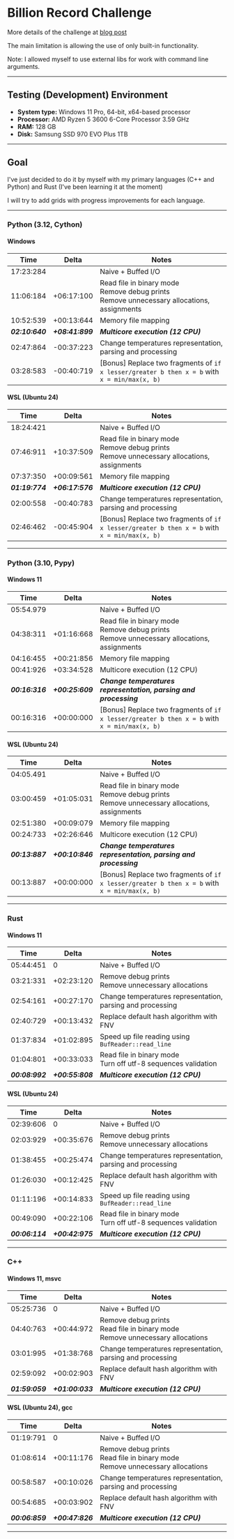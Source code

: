 # Billion Record Challenge

More details of the challenge at [blog post](https://www.morling.dev/blog/one-billion-row-challenge/)

The main limitation is allowing the use of only built-in functionality.

Note: I allowed myself to use external libs for work with command line arguments.

---


## Testing (Development) Environment
- **System type:** Windows 11 Pro, 64-bit, x64-based processor
- **Processor:** AMD Ryzen 5 3600 6-Core Processor 3.59 GHz
- **RAM:** 128 GB
- **Disk:** Samsung SSD 970 EVO Plus 1TB

---


## Goal
I've just decided to do it by myself with my primary languages (C++ and Python) and Rust (I've been learning it at the moment)

I will try to add grids with progress improvements for each language.

---


### Python (3.12, Cython)
#### Windows
| Time            | Delta            | Notes                                                                                            |
|-----------------|------------------|--------------------------------------------------------------------------------------------------|
| 17:23:284       |                  | Naive + Buffed I/O                                                                               |
| 11:06:184       | +06:17:100       | Read file in binary mode<br/>Remove debug prints<br/>Remove unnecessary allocations, assignments |
| 10:52:539       | +00:13:644       | Memory file mapping                                                                              |
| **_02:10:640_** | **_+08:41:899_** | **_Multicore execution (12 CPU)_**                                                               |
| 02:47:864       | -00:37:223       | Change temperatures representation, parsing and processing                                       |
| 03:28:583       | -00:40:719       | [Bonus] Replace two fragments of `if x lesser/greater b then x = b` with `x = min/max(x, b)`     |


#### WSL (Ubuntu 24)
| Time            | Delta            | Notes                                                                                            |
|-----------------|------------------|--------------------------------------------------------------------------------------------------|
| 18:24:421       |                  | Naive + Buffed I/O                                                                               |
| 07:46:911       | +10:37:509       | Read file in binary mode<br/>Remove debug prints<br/>Remove unnecessary allocations, assignments |
| 07:37:350       | +00:09:561       | Memory file mapping                                                                              |
| **_01:19:774_** | **_+06:17:576_** | **_Multicore execution (12 CPU)_**                                                               |
| 02:00:558       | -00:40:783       | Change temperatures representation, parsing and processing                                       |
| 02:46:462       | -00:45:904       | [Bonus] Replace two fragments of `if x lesser/greater b then x = b` with `x = min/max(x, b)`     |

---


### Python (3.10, Pypy)
#### Windows 11
| Time            | Delta            | Notes                                                                                            |
|-----------------|------------------|--------------------------------------------------------------------------------------------------|
| 05:54.979       |                  | Naive + Buffed I/O                                                                               |
| 04:38:311       | +01:16:668       | Read file in binary mode<br/>Remove debug prints<br/>Remove unnecessary allocations, assignments |
| 04:16:455       | +00:21:856       | Memory file mapping                                                                              |
| 00:41:926       | +03:34:528       | Multicore execution (12 CPU)                                                                     |
| **_00:16:316_** | **_+00:25:609_** | **_Change temperatures representation, parsing and processing_**                                 |
| 00:16:316       | +00:00:000       | [Bonus] Replace two fragments of `if x lesser/greater b then x = b` with `x = min/max(x, b)`     |


#### WSL (Ubuntu 24)
| Time            | Delta            | Notes                                                                                            |
|-----------------|------------------|--------------------------------------------------------------------------------------------------|
| 04:05.491       |                  | Naive + Buffed I/O                                                                               |
| 03:00:459       | +01:05:031       | Read file in binary mode<br/>Remove debug prints<br/>Remove unnecessary allocations, assignments |
| 02:51:380       | +00:09:079       | Memory file mapping                                                                              |
| 00:24:733       | +02:26:646       | Multicore execution (12 CPU)                                                                     |
| **_00:13:887_** | **_+00:10:846_** | **_Change temperatures representation, parsing and processing_**                                 |
| 00:13:887       | +00:00:000       | [Bonus] Replace two fragments of `if x lesser/greater b then x = b` with `x = min/max(x, b)`     |

---


### Rust
#### Windows 11
| Time            | Delta            | Notes                                                            |
|-----------------|------------------|------------------------------------------------------------------|
| 05:44:451       | 0                | Naive + Buffed I/O                                               |
| 03:21:331       | +02:23:120       | Remove debug prints<br/>Remove unnecessary allocations           |
| 02:54:161       | +00:27:170       | Change temperatures representation, parsing and processing       |
| 02:40:729       | +00:13:432       | Replace default hash algorithm with FNV                          |
| 01:37:834       | +01:02:895       | Speed up file reading using `BufReader::read_line`               |
| 01:04:801       | +00:33:033       | Read file in binary mode<br/>Turn off utf-8 sequences validation |
| **_00:08:992_** | **_+00:55:808_** | **_Multicore execution (12 CPU)_**                               |


#### WSL (Ubuntu 24)
| Time            | Delta            | Notes                                                            |
|-----------------|------------------|------------------------------------------------------------------|
| 02:39:606       | 0                | Naive + Buffed I/O                                               |
| 02:03:929       | +00:35:676       | Remove debug prints<br/>Remove unnecessary allocations           |
| 01:38:455       | +00:25:474       | Change temperatures representation, parsing and processing       |
| 01:26:030       | +00:12:425       | Replace default hash algorithm with FNV                          |
| 01:11:196       | +00:14:833       | Speed up file reading using `BufReader::read_line`               |
| 00:49:090       | +00:22:106       | Read file in binary mode<br/>Turn off utf-8 sequences validation |
| **_00:06:114_** | **_+00:42:975_** | **_Multicore execution (12 CPU)_**                               |

---


### C++
#### Windows 11, msvc
| Time            | Delta            | Notes                                                                               |
|-----------------|------------------|-------------------------------------------------------------------------------------|
| 05:25:736       | 0                | Naive + Buffed I/O                                                                  |
| 04:40:763       | +00:44:972       | Remove debug prints<br/>Read file in binary mode<br/>Remove unnecessary allocations |
| 03:01:995       | +01:38:768       | Change temperatures representation, parsing and processing                          |
| 02:59:092       | +00:02:903       | Replace default hash algorithm with FNV                                             |
| **_01:59:059_** | **_+01:00:033_** | **_Multicore execution (12 CPU)_**                                                  |


#### WSL (Ubuntu 24), gcc
| Time            | Delta            | Notes                                                                               |
|-----------------|------------------|-------------------------------------------------------------------------------------|
| 01:19:791       | 0                | Naive + Buffed I/O                                                                  |
| 01:08:614       | +00:11:176       | Remove debug prints<br/>Read file in binary mode<br/>Remove unnecessary allocations |
| 00:58:587       | +00:10:026       | Change temperatures representation, parsing and processing                          |
| 00:54:685       | +00:03:902       | Replace default hash algorithm with FNV                                             |
| **_00:06:859_** | **_+00:47:826_** | **_Multicore execution (12 CPU)_**                                                  |

---
